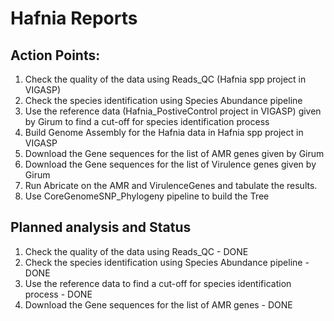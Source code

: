 # Hafnia Reports

## Action Points: 
1. Check the quality of the data using Reads_QC (Hafnia spp project in VIGASP)
2. Check the species identification using Species Abundance pipeline
3. Use the reference data (Hafnia_PostiveControl project in VIGASP) given by Girum to find a cut-off for species identification process
4. Build Genome Assembly for the Hafnia data in Hafnia spp project in VIGASP
5. Download the Gene sequences for the list of AMR genes given by Girum
6. Download the Gene sequences for the list of Virulence genes given by Girum
7. Run Abricate on the AMR and VirulenceGenes and tabulate the results.
8. Use CoreGenomeSNP_Phylogeny pipeline to build the Tree

## Planned analysis and Status
1. Check the quality of the data using Reads_QC - DONE
2. Check the species identification using Species Abundance pipeline - DONE
3. Use the reference data to find a cut-off for species identification process - DONE
4. Download the Gene sequences for the list of AMR genes - DONE 
